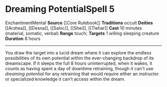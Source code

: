 ﻿---
actions: null
area: null
bloodline: null
component:
- Material
- Somatic
- Verbal
cost: null
deity:
- '[[DATABASE/deity/Arshea|Arshea]]'
- '[[DATABASE/deity/Arshea|Arshea]]'
- '[[DATABASE/deity/Desna|Desna]]'
- '[[DATABASE/deity/Saloc|Saloc]]'
- '[[DATABASE/deity/Shei|Shei]]'
- '[[DATABASE/deity/Tlehar|Tlehar]]'
domain: null
duration: 8 hours
element: null
heighten: null
heighten_level: '5'
id: '91'
lesson: null
level: '5'
mystery: null
name: Dreaming Potential
patron_theme: null
range: touch
rarity: Common
requirement: null
saving_throw: null
school: Enchantment
source: '[[DATABASE/source/Core Rulebook|Core Rulebook]]'
target: 1 willing sleeping creature
tradition:
- Occult
trait:
- '[[DATABASE/trait/Enchantment|Enchantment]]'
- '[[DATABASE/trait/Mental|Mental]]'
trigger: null
type: Spell

---
# Dreaming Potential<span class="item-type">Spell 5</span>

<span class="item-trait">Enchantment</span><span class="item-trait">Mental</span>
**Source** [[Core Rulebook]] 
**Traditions** occult
**Deities** [[Arshea]], [[Desna]], [[Saloc]], [[Shei]], [[Tlehar]]
**Cast** 10 minutes (material, somatic, verbal)
**Range** touch; **Targets** 1 willing sleeping creature
**Duration** 8 hours

---
You draw the target into a lucid dream where it can explore the endless possibilities of its own potential within the ever-changing backdrop of its dreamscape. If it sleeps the full 8 hours uninterrupted, when it wakes, it counts as having spent a day of downtime retraining, though it can't use _dreaming potential_ for any retraining that would require either an instructor or specialized knowledge it can't access within the dream.